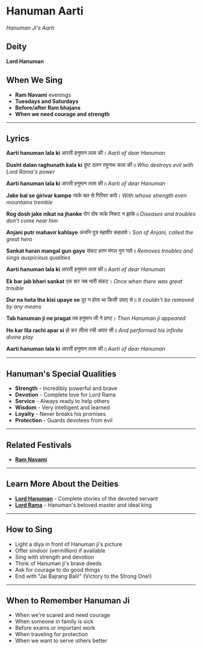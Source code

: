 # Hanuman Aarti
*Hanuman Ji's Aarti*

## Deity
**Lord Hanuman**

## When We Sing
- **Ram Navami** evenings
- **Tuesdays and Saturdays**
- **Before/after Ram bhajans**
- **When we need courage and strength**

---

## Lyrics

**Aarti hanuman lala ki**
आरती हनुमान लला की।
*Aarti of dear Hanuman*

**Dusht dalan raghunath kala ki**
दुष्ट दलन रघुनाथ कला की॥
*Who destroys evil with Lord Rama's power*

**Aarti hanuman lala ki**
आरती हनुमान लला की॥
*Aarti of dear Hanuman*

**Jake bal se girivar kampe**
जाके बल से गिरिवर कांपे।
*With whose strength even mountains tremble*

**Rog dosh jake nikat na jhanke**
रोग दोष जाके निकट न झांके॥
*Diseases and troubles don't come near him*

**Anjani putr mahavir kahlaye**
अंजनि पुत्र महावीर कहलावे।
*Son of Anjani, called the great hero*

**Sankat haran mangal gun gaye**
संकट हरण मंगल गुण गावे॥
*Removes troubles and sings auspicious qualities*

**Aarti hanuman lala ki**
आरती हनुमान लला की॥
*Aarti of dear Hanuman*

**Ek bar jab bhari sankat**
एक बार जब भारी संकट।
*Once when there was great trouble*

**Dur na hota tha kisi upaye se**
दूर न होता था किसी उपाए से॥
*It couldn't be removed by any means*

**Tab hanuman ji ne pragat**
तब हनुमान जी ने प्रगट।
*Then Hanuman ji appeared*

**Ho kar lila rachi apar si**
हो कर लीला रची अपार सी॥
*And performed his infinite divine play*

**Aarti hanuman lala ki**
आरती हनुमान लला की॥
*Aarti of dear Hanuman*

---

## Hanuman's Special Qualities
- **Strength** - Incredibly powerful and brave
- **Devotion** - Complete love for Lord Rama
- **Service** - Always ready to help others
- **Wisdom** - Very intelligent and learned
- **Loyalty** - Never breaks his promises
- **Protection** - Guards devotees from evil

---

## Related Festivals

- **[Ram Navami](../section1-festivals/04-ram-navami.md)**

---

## Learn More About the Deities

- **[Lord Hanuman](../section3-deities/05-lord-hanuman.md)** - Complete stories of the devoted servant
- **[Lord Rama](../section3-deities/02-lord-rama.md)** - Hanuman's beloved master and ideal king

---

## How to Sing
- Light a diya in front of Hanuman ji's picture
- Offer sindoor (vermillion) if available
- Sing with strength and devotion
- Think of Hanuman ji's brave deeds
- Ask for courage to do good things
- End with "Jai Bajrang Bali!" (Victory to the Strong One!)

---

## When to Remember Hanuman Ji
- When we're scared and need courage
- When someone in family is sick
- Before exams or important work
- When traveling for protection
- When we want to serve others better

